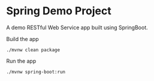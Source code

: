 # Spring Demo Project

A demo RESTful Web Service app built using SpringBoot.

Build the app
```
./mvnw clean package
```

Run the app
```
./mvnw spring-boot:run
```
